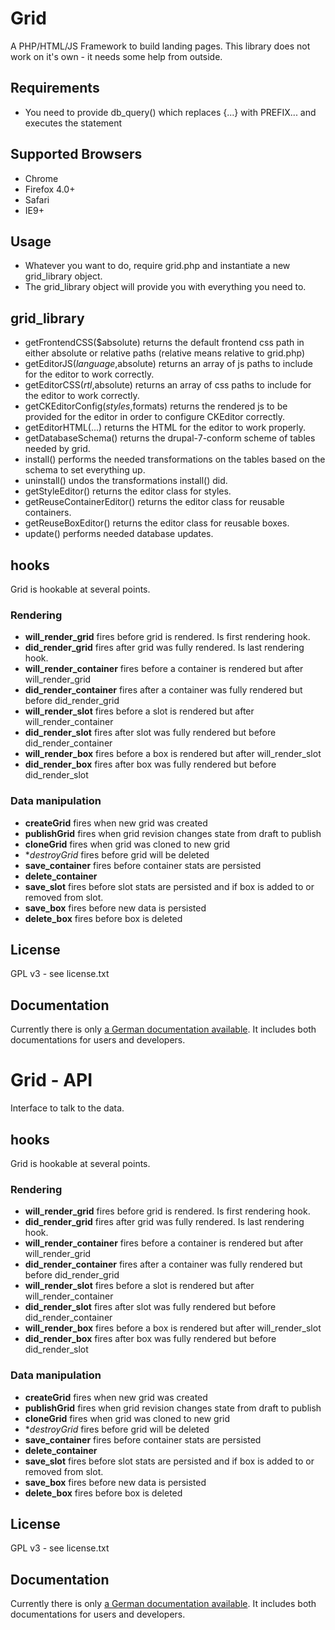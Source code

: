 Grid
====

A PHP/HTML/JS Framework to build landing pages.
This library does not work on it's own - it needs some help from outside.


## Requirements

* You need to provide db_query() which replaces {...} with PREFIX... and executes the statement

## Supported Browsers

* Chrome
* Firefox 4.0+
* Safari
* IE9+

## Usage

* Whatever you want to do, require grid.php and instantiate a new grid_library object.
* The grid_library object will provide you with everything you need to.

## grid_library

* getFrontendCSS($absolute) returns the default frontend css path in either absolute or relative paths (relative means relative to grid.php)
* getEditorJS($language,$absolute) returns an array of js paths to include for the editor to work correctly.
* getEditorCSS($rtl,$absolute) returns an array of css paths to include for the editor to work correctly.
* getCKEditorConfig($styles,$formats) returns the rendered js to be provided for the editor in order to configure CKEditor correctly.
* getEditorHTML(...) returns the HTML for the editor to work properly.
* getDatabaseSchema() returns the drupal-7-conform scheme of tables needed by grid.
* install() performs the needed transformations on the tables based on the schema to set everything up.
* uninstall() undos the transformations install() did.
* getStyleEditor() returns the editor class for styles.
* getReuseContainerEditor() returns the editor class for reusable containers.
* getReuseBoxEditor() returns the editor class for reusable boxes.
* update() performs needed database updates.

## hooks

Grid is hookable at several points.

### Rendering

 - **will_render_grid** fires before grid is rendered. Is first rendering hook.
 - **did_render_grid** fires after grid was fully rendered. Is last rendering hook.
 - **will_render_container** fires before a container is rendered but after will_render_grid
 - **did_render_container** fires after a container was fully rendered but before did_render_grid
 - **will_render_slot** fires before a slot is rendered but after will_render_container
 - **did_render_slot** fires after slot was fully rendered but before did_render_container
 - **will_render_box** fires before a box is rendered but after will_render_slot
 - **did_render_box** fires after box was fully rendered but before did_render_slot

 ### Data manipulation

 - **createGrid** fires when new grid was created
 - **publishGrid** fires when grid revision changes state from draft to publish
 - **cloneGrid** fires when grid was cloned to new grid
 - **destroyGrid* fires before grid will be deleted
 - **save_container** fires before container stats are persisted
 - **delete_container**
 - **save_slot** fires before slot stats are persisted and if box is added to or removed from slot.
 - **save_box** fires before new data is persisted
 - **delete_box** fires before box is deleted


## License

GPL v3 - see license.txt

## Documentation

Currently there is only [a German documentation available](http://doc.the-grid.ws/). It includes both documentations for users and developers.


Grid - API
====

Interface to talk to the data.

## hooks

Grid is hookable at several points.

### Rendering

 - **will_render_grid** fires before grid is rendered. Is first rendering hook.
 - **did_render_grid** fires after grid was fully rendered. Is last rendering hook.
 - **will_render_container** fires before a container is rendered but after will_render_grid
 - **did_render_container** fires after a container was fully rendered but before did_render_grid
 - **will_render_slot** fires before a slot is rendered but after will_render_container
 - **did_render_slot** fires after slot was fully rendered but before did_render_container
 - **will_render_box** fires before a box is rendered but after will_render_slot
 - **did_render_box** fires after box was fully rendered but before did_render_slot

 ### Data manipulation

 - **createGrid** fires when new grid was created
 - **publishGrid** fires when grid revision changes state from draft to publish
 - **cloneGrid** fires when grid was cloned to new grid
 - **destroyGrid* fires before grid will be deleted
 - **save_container** fires before container stats are persisted
 - **delete_container**
 - **save_slot** fires before slot stats are persisted and if box is added to or removed from slot.
 - **save_box** fires before new data is persisted
 - **delete_box** fires before box is deleted


## License

GPL v3 - see license.txt

## Documentation

Currently there is only [a German documentation available](http://doc.the-grid.ws/). It includes both documentations for users and developers.
